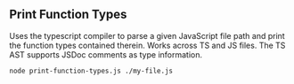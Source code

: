 ## Print Function Types

Uses the typescript compiler to parse a given JavaScript file path and print the function types contained therein. Works across TS and JS files. The TS AST supports JSDoc comments as type information.

```
node print-function-types.js ./my-file.js
```

